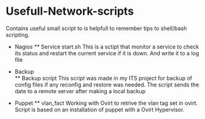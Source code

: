 Usefull-Network-scripts
=======================

Contains useful small script to is helpfull to remember tips to shell/bash scripting.

*  Nagios
**  Service start.sh
	This is a sctipt that monitor a service to check its status and restart the current 
	service if it is down. And write it to a log file
* Backup	
** Backup script
	This script was made in my ITS project for backup of config files if any reconfig and
	restore was needed. The script sends the date to a remote server after making a local 
	backup 

* Puppet
** vlan_fact
	Working with Ovirt to retrive the vlan tag set in ovirt.
	Script is based on an installation of puppet with a Ovirt Hypervisor.	
	
